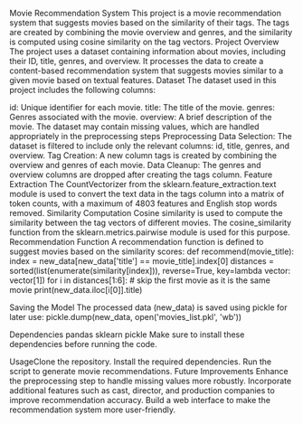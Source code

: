 Movie Recommendation System
This project is a movie recommendation system that suggests movies based on the similarity of their tags. The tags are created by combining the movie overview and genres, and the similarity is computed using cosine similarity on the tag vectors.
Project Overview
The project uses a dataset containing information about movies, including their ID, title, genres, and overview. It processes the data to create a content-based recommendation system that suggests movies similar to a given movie based on textual features.
Dataset
The dataset used in this project includes the following columns:

id: Unique identifier for each movie.
title: The title of the movie.
genres: Genres associated with the movie.
overview: A brief description of the movie.
The dataset may contain missing values, which are handled appropriately in the preprocessing steps
Preprocessing
Data Selection: The dataset is filtered to include only the relevant columns: id, title, genres, and overview.
Tag Creation: A new column tags is created by combining the overview and genres of each movie.
Data Cleanup: The genres and overview columns are dropped after creating the tags column.
Feature Extraction
The CountVectorizer from the sklearn.feature_extraction.text module is used to convert the text data in the tags column into a matrix of token counts, with a maximum of 4803 features and English stop words removed.
Similarity Computation
Cosine similarity is used to compute the similarity between the tag vectors of different movies. The cosine_similarity function from the sklearn.metrics.pairwise module is used for this purpose.
Recommendation Function
A recommendation function is defined to suggest movies based on the similarity scores:
def recommend(movie_title):
    index = new_data[new_data['title'] == movie_title].index[0]
    distances = sorted(list(enumerate(similarity[index])), reverse=True, key=lambda vector: vector[1])
    for i in distances[1:6]:  # skip the first movie as it is the same movie
        print(new_data.iloc[i[0]].title)

Saving the Model
The processed data (new_data) is saved using pickle for later use:
pickle.dump(new_data, open('movies_list.pkl', 'wb'))

Dependencies
pandas
sklearn
pickle
Make sure to install these dependencies before running the code.

UsageClone the repository.
Install the required dependencies.
Run the script to generate movie recommendations.
Future Improvements
Enhance the preprocessing step to handle missing values more robustly.
Incorporate additional features such as cast, director, and production companies to improve recommendation accuracy.
Build a web interface to make the recommendation system more user-friendly.
